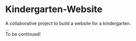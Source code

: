 # Kindergarten-Website
A collaborative project to build a website for a kindergarten. <br>
... <br>
To be continued!
